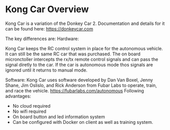 # Kong Car Overview

Kong Car is a variation of the Donkey Car 2. Documentation and details for it can be found here: https://donkeycar.com

The key differences are:
Hardware: 

Kong Car keeps the RC control system in place for the autonomous vehicle. It can still be the same RC car that was purchased. The on board micronctoller intercepts the rx/tx remote control signals and can pass the signal diretly to the car. If the car is autonomous mode thos signals are ignored until it returns to manual mode.

Software:
Kong Car uses software developed by Dan Van Boxel, Jenny Shane, Jim Oslislo, and Rick Anderson from Fubar Labs to operate, train, and race the vehicle. https://fubarlabs.com/autonomous Following advantages:
* No cloud required
* No wifi required
* On board button and led information system
* Can be configured with Docker on client as well as training system.

